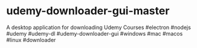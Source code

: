 # udemy-downloader-gui-master
A desktop application for downloading Udemy Courses #electron #nodejs #udemy #udemy-dl #udemy-downloader-gui #windows #mac #macos #linux #downloader
